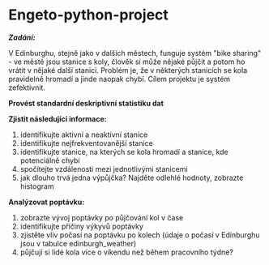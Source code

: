 # Engeto-python-project

***Zadání:***

V Edinburghu, stejně jako v dalších městech, funguje systém "bike sharing" - ve městě jsou stanice s koly, člověk si může nějaké půjčit a potom ho vrátit v nějaké další stanici. Problém je, že v některých stanicích se kola pravidelně hromadí a jinde naopak chybí. Cílem projektu je systém zefektivnit.

**Provést standardní deskriptivní statistiku dat**

**Zjistit následující informace:**

  1. identifikujte aktivní a neaktivní stanice
  2. identifikujte nejfrekventovanější stanice
  3. identifikujte stanice, na kterých se kola hromadí a stanice, kde potenciálně chybí
  4. spočítejte vzdálenosti mezi jednotlivými stanicemi
  5. jak dlouho trvá jedna výpůjčka? Najděte odlehlé hodnoty, zobrazte histogram

**Analýzovat poptávku:**

  1. zobrazte vývoj poptávky po půjčování kol v čase
  2. identifikujte příčiny výkyvů poptávky
  3. zjistěte vliv počasí na poptávku po kolech (údaje o počasí v Edinburghu jsou v tabulce edinburgh_weather)
  4. půjčují si lidé kola více o víkendu než během pracovního týdne?
